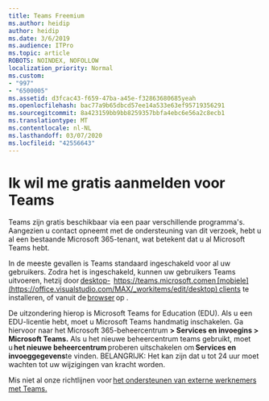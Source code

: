```yaml
---
title: Teams Freemium
ms.author: heidip
author: heidip
ms.date: 3/6/2019
ms.audience: ITPro
ms.topic: article
ROBOTS: NOINDEX, NOFOLLOW
localization_priority: Normal
ms.custom:
- "997"
- "6500005"
ms.assetid: d3fcac43-f659-47ba-a45e-f32863680685yeah
ms.openlocfilehash: bac77a9b65dbcd57ee14a533e63ef95719356291
ms.sourcegitcommit: 8a423159bb9bb8259357bbfa4ebc6e56a2c8ecb1
ms.translationtype: MT
ms.contentlocale: nl-NL
ms.lasthandoff: 03/07/2020
ms.locfileid: "42556643"
---
```

# <a name="id-like-to-sign-up-for-teams-for-free"></a>Ik wil me gratis aanmelden voor Teams

Teams zijn gratis beschikbaar via een paar verschillende programma's. Aangezien u contact opneemt met de ondersteuning van dit verzoek, hebt u al een bestaande Microsoft 365-tenant, wat betekent dat u al Microsoft Teams hebt.

In de meeste gevallen is Teams standaard ingeschakeld voor al uw gebruikers. Zodra het is ingeschakeld, kunnen uw gebruikers Teams uitvoeren, hetzij door [desktop-](https://office.visualstudio.com/MAX/_workitems/edit/desktop)  https://teams.microsoft.comen [mobiele](https://office.visualstudio.com/MAX/_workitems/edit/desktop) clients te installeren, of vanuit de [browser](https://docs.microsoft.com/en-us/MicrosoftTeams/get-clients#mobile-clients) op .

De uitzondering hierop is Microsoft Teams for Education (EDU). Als u een EDU-licentie hebt, moet u Microsoft Teams handmatig inschakelen. Ga hiervoor naar het Microsoft 365-beheercentrum **> Services en invoegins > Microsoft Teams.** Als u het nieuwe beheercentrum teams gebruikt, moet u **het nieuwe beheercentrum** proberen uitschakelen om **Services en invoeggegevens**te vinden. BELANGRIJK: Het kan zijn dat u tot 24 uur moet wachten tot uw wijzigingen van kracht worden.

Mis niet al onze richtlijnen voor [het ondersteunen van externe werknemers met Teams.](https://docs.microsoft.com/en-us/MicrosoftTeams/support-remote-work-with-teams)
